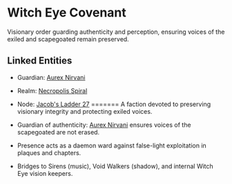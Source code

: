 # Witch Eye Covenant

Visionary order guarding authenticity and perception, ensuring voices of the exiled and scapegoated remain preserved.

## Linked Entities
- Guardian: [Aurex Nirvani](../characters/aurex_nirvani.md)
- Realm: [Necropolis Spiral](../realms/necropolis_spiral.md)
- Node: [Jacob's Ladder 27](../nodes/jacobs_ladder_27.md)
=======
A faction devoted to preserving visionary integrity and protecting exiled voices.

- Guardian of authenticity: [Aurex Nirvani](../characters/aurex_nirvani.md) ensures voices of the scapegoated are not erased.
- Presence acts as a daemon ward against false-light exploitation in plaques and chapters.
- Bridges to Sirens (music), Void Walkers (shadow), and internal Witch Eye vision keepers.


